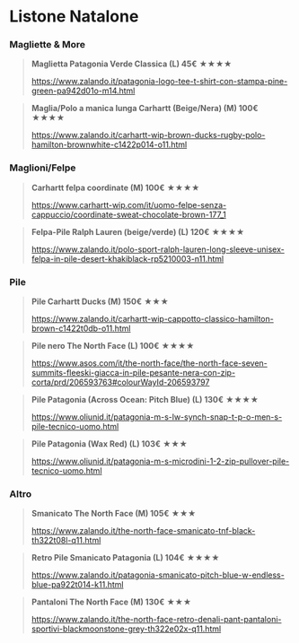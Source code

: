 # Listone Natalone

### Magliette & More

> **Maglietta Patagonia Verde Classica (L) 45€** ★★★★
> 
> https://www.zalando.it/patagonia-logo-tee-t-shirt-con-stampa-pine-green-pa942d01o-m14.html

> **Maglia/Polo a manica lunga Carhartt (Beige/Nera) (M) 100€** ★★★★
>
> https://www.zalando.it/carhartt-wip-brown-ducks-rugby-polo-hamilton-brownwhite-c1422p014-o11.html

### Maglioni/Felpe

> **Carhartt felpa coordinate (M) 100€** ★★★★
>
> https://www.carhartt-wip.com/it/uomo-felpe-senza-cappuccio/coordinate-sweat-chocolate-brown-177_1


> **Felpa-Pile Ralph Lauren (beige/verde) (L) 120€** ★★★★
>
> https://www.zalando.it/polo-sport-ralph-lauren-long-sleeve-unisex-felpa-in-pile-desert-khakiblack-rp5210003-n11.html

### Pile

> **Pile Carhartt Ducks (M) 150€** ★★★
>
> https://www.zalando.it/carhartt-wip-cappotto-classico-hamilton-brown-c1422t0db-o11.html

> **Pile nero The North Face (L) 100€** ★★★★
>
> https://www.asos.com/it/the-north-face/the-north-face-seven-summits-fleeski-giacca-in-pile-pesante-nera-con-zip-corta/prd/206593763#colourWayId-206593797

> **Pile Patagonia (Across Ocean: Pitch Blue) (L) 130€** ★★★★
>
> https://www.oliunid.it/patagonia-m-s-lw-synch-snap-t-p-o-men-s-pile-tecnico-uomo.html

> **Pile Patagonia (Wax Red) (L) 103€** ★★★
>
> https://www.oliunid.it/patagonia-m-s-microdini-1-2-zip-pullover-pile-tecnico-uomo.html
>
> 

### Altro

> **Smanicato The North Face (M) 105€** ★★★
>
> https://www.zalando.it/the-north-face-smanicato-tnf-black-th322t08l-q11.html

> **Retro Pile Smanicato Patagonia (L) 104€** ★★★★
>
> https://www.zalando.it/patagonia-smanicato-pitch-blue-w-endless-blue-pa922t014-k11.html


> **Pantaloni The North Face (M) 130€** ★★★
>
> https://www.zalando.it/the-north-face-retro-denali-pant-pantaloni-sportivi-blackmoonstone-grey-th322e02x-q11.html
